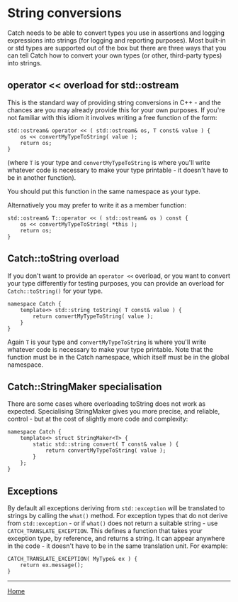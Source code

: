 # String conversions

Catch needs to be able to convert types you use in assertions and logging expressions into strings (for logging and reporting purposes).
Most built-in or std types are supported out of the box but there are three ways that you can tell Catch how to convert your own types (or other, third-party types) into strings.

## operator << overload for std::ostream

This is the standard way of providing string conversions in C++ - and the chances are you may already provide this for your own purposes. If you're not familiar with this idiom it involves writing a free function of the form:

```
std::ostream& operator << ( std::ostream& os, T const& value ) {
	os << convertMyTypeToString( value );
	return os;
}
```

(where ```T``` is your type and ```convertMyTypeToString``` is where you'll write whatever code is necessary to make your type printable - it doesn't have to be in another function).

You should put this function in the same namespace as your type.

Alternatively you may prefer to write it as a member function:

```
std::ostream& T::operator << ( std::ostream& os ) const {
	os << convertMyTypeToString( *this );
	return os;
}
```

## Catch::toString overload

If you don't want to provide an ```operator <<``` overload, or you want to convert your type differently for testing purposes, you can provide an overload for ```Catch::toString()``` for your type.

```
namespace Catch {
	template<> std::string toString( T const& value ) {
		return convertMyTypeToString( value );
	}
}
```

Again ```T``` is your type and ```convertMyTypeToString``` is where you'll write whatever code is necessary to make your type printable. Note that the function must be in the Catch namespace, which itself must be in the global namespace.

## Catch::StringMaker<T> specialisation

There are some cases where overloading toString does not work as expected. Specialising StringMaker<T> gives you more precise, and reliable, control - but at the cost of slightly more code and complexity:

```
namespace Catch {
	template<> struct StringMaker<T> {
    	static std::string convert( T const& value ) {
        	return convertMyTypeToString( value ); 
        } 
    }; 
}
```

## Exceptions

By default all exceptions deriving from `std::exception` will be translated to strings by calling the `what()` method. For exception types that do not derive from `std::exception` - or if `what()` does not return a suitable string - use `CATCH_TRANSLATE_EXCEPTION`. This defines a function that takes your exception type, by reference, and returns a string. It can appear anywhere in the code - it doesn't have to be in the same translation unit. For example:

```
CATCH_TRANSLATE_EXCEPTION( MyType& ex ) {
	return ex.message();
}
```

---

[Home](Readme.md)
